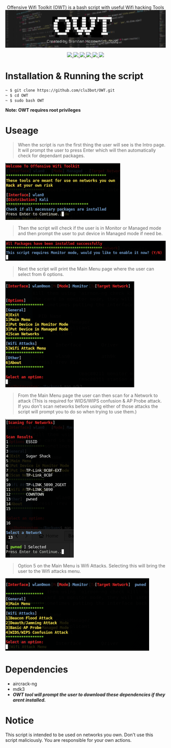 <p align=center>
Offensive Wifi Toolkit (OWT) is a bash script with useful Wifi hacking Tools

<img src=img/img6.png align=center alt=banner />

</p>
<p align="center">
    <a href="">
      <img src="https://img.shields.io/maintenance/yes/2021" />
    </a>
    <a href="">
      <img src="https://img.shields.io/github/issues/clu3bot/OWT" />
    </a>
    <a href="">
      <img src="https://img.shields.io/github/license/clu3bot/OWT" />
    </a>
    <a href="">
      <img src="https://img.shields.io/github/stars/clu3bot/OWT" />
    </a>
    <a href="">
      <img src="https://img.shields.io/github/forks/clu3bot/OWT" />
    </a>  
    <a href="">
      <img src="https://img.shields.io/github/repo-size/clu3bot/OWT" />
    </a>
<p align=center  
# Offensive Wifi Toolkit
This tool compiles 4 different attack modes for Wifi Networks compiled with a U.I for easy use.
</p>
    
# Installation & Running the script
```
~ $ git clone https://github.com/clu3bot/OWT.git
~ $ cd OWT
~ $ sudo bash OWT
```
**Note: OWT requires root privileges**

# Useage
> When the script is run the first thing the user will see is the Intro page. It will prompt the user to press Enter which will then automatically check for dependant packages. 

![img1](img/img1.png)

> Then the script will check if the user is in Monitor or Managed mode and then prompt the user to put device in Managed mode if need be.

![img2](img/img2.png)

> Next the script will print the Main Menu page where the user can select from 6 options.

![img3](img/img3.png)

> From the Main Menu page the user can then scan for a Network to attack (This is required for WIDS/WIPS confusion & AP Probe attack. If you don't scan networks before using either of those attacks the script will prompt you to do so when trying to use them.)

![img4](img/img4.png)

> Option 5 on the Main Menu is Wifi Attacks. Selecting this will bring the user to the Wifi attacks menu.

![img5](img/img5.png)

# Dependencies 
* aircrack-ng 
* mdk3
* ***OWT tool will prompt the user to download these dependencies if they arent installed.***

# Notice

This script is intended to be used on networks you own. Don't use this script maliciously. You are responsible for your own actions.

